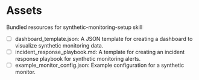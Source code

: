 # Assets

Bundled resources for synthetic-monitoring-setup skill

- [ ] dashboard_template.json: A JSON template for creating a dashboard to visualize synthetic monitoring data.
- [ ] incident_response_playbook.md: A template for creating an incident response playbook for synthetic monitoring alerts.
- [ ] example_monitor_config.json: Example configuration for a synthetic monitor.

